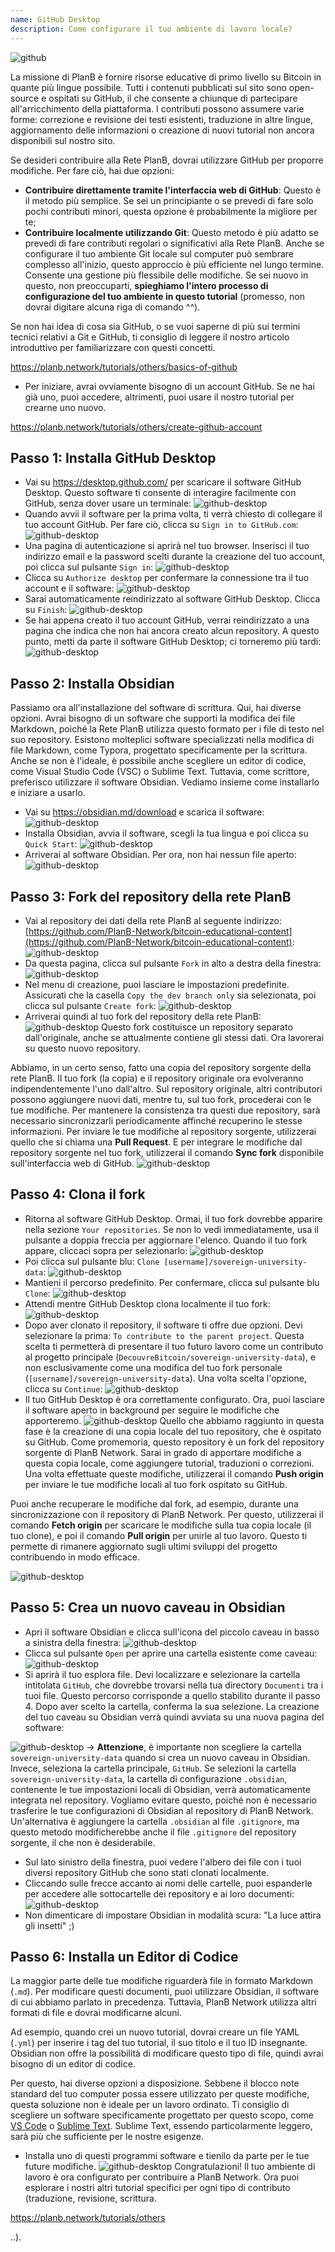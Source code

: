 ```yaml
---
name: GitHub Desktop
description: Come configurare il tuo ambiente di lavoro locale?
---
```

![github](assets/cover.webp)

La missione di PlanB è fornire risorse educative di primo livello su Bitcoin in quante più lingue possibile. Tutti i contenuti pubblicati sul sito sono open-source e ospitati su GitHub, il che consente a chiunque di partecipare all'arricchimento della piattaforma. I contributi possono assumere varie forme: correzione e revisione dei testi esistenti, traduzione in altre lingue, aggiornamento delle informazioni o creazione di nuovi tutorial non ancora disponibili sul nostro sito.

Se desideri contribuire alla Rete PlanB, dovrai utilizzare GitHub per proporre modifiche. Per fare ciò, hai due opzioni:
- **Contribuire direttamente tramite l'interfaccia web di GitHub**: Questo è il metodo più semplice. Se sei un principiante o se prevedi di fare solo pochi contributi minori, questa opzione è probabilmente la migliore per te;
- **Contribuire localmente utilizzando Git**: Questo metodo è più adatto se prevedi di fare contributi regolari o significativi alla Rete PlanB. Anche se configurare il tuo ambiente Git locale sul computer può sembrare complesso all'inizio, questo approccio è più efficiente nel lungo termine. Consente una gestione più flessibile delle modifiche. Se sei nuovo in questo, non preoccuparti, **spieghiamo l'intero processo di configurazione del tuo ambiente in questo tutorial** (promesso, non dovrai digitare alcuna riga di comando ^^).

Se non hai idea di cosa sia GitHub, o se vuoi saperne di più sui termini tecnici relativi a Git e GitHub, ti consiglio di leggere il nostro articolo introduttivo per familiarizzare con questi concetti.

https://planb.network/tutorials/others/basics-of-github



- Per iniziare, avrai ovviamente bisogno di un account GitHub. Se ne hai già uno, puoi accedere, altrimenti, puoi usare il nostro tutorial per crearne uno nuovo.

https://planb.network/tutorials/others/create-github-account



## Passo 1: Installa GitHub Desktop

- Vai su https://desktop.github.com/ per scaricare il software GitHub Desktop. Questo software ti consente di interagire facilmente con GitHub, senza dover usare un terminale:
![github-desktop](assets/1.webp)
- Quando avvii il software per la prima volta, ti verrà chiesto di collegare il tuo account GitHub. Per fare ciò, clicca su `Sign in to GitHub.com`:
![github-desktop](assets/2.webp)
- Una pagina di autenticazione si aprirà nel tuo browser. Inserisci il tuo indirizzo email e la password scelti durante la creazione del tuo account, poi clicca sul pulsante `Sign in`:
![github-desktop](assets/3.webp)
- Clicca su `Authorize desktop` per confermare la connessione tra il tuo account e il software:
![github-desktop](assets/4.webp)
- Sarai automaticamente reindirizzato al software GitHub Desktop. Clicca su `Finish`: ![github-desktop](assets/5.webp)
- Se hai appena creato il tuo account GitHub, verrai reindirizzato a una pagina che indica che non hai ancora creato alcun repository. A questo punto, metti da parte il software GitHub Desktop; ci torneremo più tardi: ![github-desktop](assets/6.webp)

## Passo 2: Installa Obsidian

Passiamo ora all'installazione del software di scrittura. Qui, hai diverse opzioni. Avrai bisogno di un software che supporti la modifica dei file Markdown, poiché la Rete PlanB utilizza questo formato per i file di testo nel suo repository.
Esistono molteplici software specializzati nella modifica di file Markdown, come Typora, progettato specificamente per la scrittura. Anche se non è l'ideale, è possibile anche scegliere un editor di codice, come Visual Studio Code (VSC) o Sublime Text. Tuttavia, come scrittore, preferisco utilizzare il software Obsidian. Vediamo insieme come installarlo e iniziare a usarlo.
- Vai su https://obsidian.md/download e scarica il software: ![github-desktop](assets/7.webp)
- Installa Obsidian, avvia il software, scegli la tua lingua e poi clicca su `Quick Start`: ![github-desktop](assets/8.webp)
- Arriverai al software Obsidian. Per ora, non hai nessun file aperto: ![github-desktop](assets/9.webp)

## Passo 3: Fork del repository della rete PlanB

- Vai al repository dei dati della rete PlanB al seguente indirizzo: [https://github.com/PlanB-Network/bitcoin-educational-content](https://github.com/PlanB-Network/bitcoin-educational-content): ![github-desktop](assets/10.webp)
- Da questa pagina, clicca sul pulsante `Fork` in alto a destra della finestra: ![github-desktop](assets/11.webp)
- Nel menu di creazione, puoi lasciare le impostazioni predefinite. Assicurati che la casella `Copy the dev branch only` sia selezionata, poi clicca sul pulsante `Create fork`: ![github-desktop](assets/12.webp)
- Arriverai quindi al tuo fork del repository della rete PlanB: ![github-desktop](assets/13.webp)
Questo fork costituisce un repository separato dall'originale, anche se attualmente contiene gli stessi dati. Ora lavorerai su questo nuovo repository.

Abbiamo, in un certo senso, fatto una copia del repository sorgente della rete PlanB. Il tuo fork (la copia) e il repository originale ora evolveranno indipendentemente l'uno dall'altro. Sul repository originale, altri contributori possono aggiungere nuovi dati, mentre tu, sul tuo fork, procederai con le tue modifiche.
Per mantenere la consistenza tra questi due repository, sarà necessario sincronizzarli periodicamente affinché recuperino le stesse informazioni. Per inviare le tue modifiche al repository sorgente, utilizzerai quello che si chiama una **Pull Request**. E per integrare le modifiche dal repository sorgente nel tuo fork, utilizzerai il comando **Sync fork** disponibile sull'interfaccia web di GitHub.
![github-desktop](assets/14.webp)

## Passo 4: Clona il fork

- Ritorna al software GitHub Desktop. Ormai, il tuo fork dovrebbe apparire nella sezione `Your repositories`. Se non lo vedi immediatamente, usa il pulsante a doppia freccia per aggiornare l'elenco. Quando il tuo fork appare, cliccaci sopra per selezionarlo:
![github-desktop](assets/15.webp)
- Poi clicca sul pulsante blu: `Clone [username]/sovereign-university-data`:
![github-desktop](assets/16.webp)
- Mantieni il percorso predefinito. Per confermare, clicca sul pulsante blu `Clone`:
![github-desktop](assets/17.webp)
- Attendi mentre GitHub Desktop clona localmente il tuo fork:
![github-desktop](assets/18.webp)
- Dopo aver clonato il repository, il software ti offre due opzioni. Devi selezionare la prima: `To contribute to the parent project`. Questa scelta ti permetterà di presentare il tuo futuro lavoro come un contributo al progetto principale (`DecouvreBitcoin/sovereign-university-data`), e non esclusivamente come una modifica del tuo fork personale (`[username]/sovereign-university-data`). Una volta scelta l'opzione, clicca su `Continue`:
![github-desktop](assets/19.webp)
- Il tuo GitHub Desktop è ora correttamente configurato. Ora, puoi lasciare il software aperto in background per seguire le modifiche che apporteremo.
![github-desktop](assets/20.webp)
Quello che abbiamo raggiunto in questa fase è la creazione di una copia locale del tuo repository, che è ospitato su GitHub. Come promemoria, questo repository è un fork del repository sorgente di PlanB Network. Sarai in grado di apportare modifiche a questa copia locale, come aggiungere tutorial, traduzioni o correzioni. Una volta effettuate queste modifiche, utilizzerai il comando **Push origin** per inviare le tue modifiche locali al tuo fork ospitato su GitHub.

Puoi anche recuperare le modifiche dal fork, ad esempio, durante una sincronizzazione con il repository di PlanB Network. Per questo, utilizzerai il comando **Fetch origin** per scaricare le modifiche sulla tua copia locale (il tuo clone), e poi il comando **Pull origin** per unirle al tuo lavoro. Questo ti permette di rimanere aggiornato sugli ultimi sviluppi del progetto contribuendo in modo efficace.

![github-desktop](assets/21.webp)
## Passo 5: Crea un nuovo caveau in Obsidian

- Apri il software Obsidian e clicca sull'icona del piccolo caveau in basso a sinistra della finestra:
![github-desktop](assets/22.webp)
- Clicca sul pulsante `Open` per aprire una cartella esistente come caveau: ![github-desktop](assets/23.webp)
- Si aprirà il tuo esplora file. Devi localizzare e selezionare la cartella intitolata `GitHub`, che dovrebbe trovarsi nella tua directory `Documenti` tra i tuoi file. Questo percorso corrisponde a quello stabilito durante il passo 4. Dopo aver scelto la cartella, conferma la sua selezione. La creazione del tuo caveau su Obsidian verrà quindi avviata su una nuova pagina del software:

![github-desktop](assets/24.webp)
-> **Attenzione**, è importante non scegliere la cartella `sovereign-university-data` quando si crea un nuovo caveau in Obsidian. Invece, seleziona la cartella principale, `GitHub`. Se selezioni la cartella `sovereign-university-data`, la cartella di configurazione `.obsidian`, contenente le tue impostazioni locali di Obsidian, verrà automaticamente integrata nel repository. Vogliamo evitare questo, poiché non è necessario trasferire le tue configurazioni di Obsidian al repository di PlanB Network. Un'alternativa è aggiungere la cartella `.obsidian` al file `.gitignore`, ma questo metodo modificherebbe anche il file `.gitignore` del repository sorgente, il che non è desiderabile.

- Sul lato sinistro della finestra, puoi vedere l'albero dei file con i tuoi diversi repository GitHub che sono stati clonati localmente.
- Cliccando sulle frecce accanto ai nomi delle cartelle, puoi espanderle per accedere alle sottocartelle dei repository e ai loro documenti:
![github-desktop](assets/25.webp)
- Non dimenticare di impostare Obsidian in modalità scura: "La luce attira gli insetti" ;)

## Passo 6: Installa un Editor di Codice
La maggior parte delle tue modifiche riguarderà file in formato Markdown (`.md`). Per modificare questi documenti, puoi utilizzare Obsidian, il software di cui abbiamo parlato in precedenza. Tuttavia, PlanB Network utilizza altri formati di file e dovrai modificarne alcuni.

Ad esempio, quando crei un nuovo tutorial, dovrai creare un file YAML (`.yml`) per inserire i tag del tuo tutorial, il suo titolo e il tuo ID insegnante. Obsidian non offre la possibilità di modificare questo tipo di file, quindi avrai bisogno di un editor di codice.

Per questo, hai diverse opzioni a disposizione. Sebbene il blocco note standard del tuo computer possa essere utilizzato per queste modifiche, questa soluzione non è ideale per un lavoro ordinato. Ti consiglio di scegliere un software specificamente progettato per questo scopo, come [VS Code](https://code.visualstudio.com/download) o [Sublime Text](https://www.sublimetext.com/download). Sublime Text, essendo particolarmente leggero, sarà più che sufficiente per le nostre esigenze.
- Installa uno di questi programmi software e tienilo da parte per le tue future modifiche. ![github-desktop](assets/26.webp)
Congratulazioni! Il tuo ambiente di lavoro è ora configurato per contribuire a PlanB Network. Ora puoi esplorare i nostri altri tutorial specifici per ogni tipo di contributo (traduzione, revisione, scrittura.

https://planb.network/tutorials/others

..).